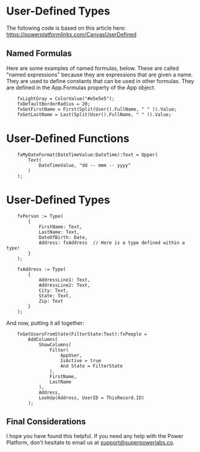# User-Defined Types

The following code is based on this article here: https://powerplatformlinks.com/CanvasUserDefined

## Named Formulas

Here are some examples of named formulas, below. These are called "named expressions" because they are expressions that are given a name. They are used to define constants that can be used in other formulas. They are defined in the App.Formulas property of the App object.

```PowerFx
    fxLightGray = ColorValue("#e5e5e5");
    fxDefaultBorderRadius = 20;
    fxGetFirstName = First(Split(User().FullName, " " )).Value;
    fxGetLastName = Last(Split(User().FullName, " " )).Value;
```

# User-Defined Functions

```PowerFx
    fxMyDateFormat(DateTimeValue:DateTime):Text = Upper(
        Text(
            DateTimeValue, "dd -- mmm -- yyyy"
        )
    );
```

# User-Defined Types

```PowerFx
    fxPerson := Type(
        {
            FirstName: Text, 
            LastName: Text,
            DateOfBirth: Date,
            Address: fxAddress  // Here is a type defined within a type!
        }
    );

    fxAddress := Type(
        {
            AddressLine1: Text, 
            AddressLine2: Text, 
            City: Text, 
            State: Text,
            Zip: Text
        }
    );
```

And now, putting it all together: 

```PowerFx
    fxGetUsersFromState(FilterState:Text):fxPeople = 
        AddColumns(
            ShowColumns(
                Filter(
                    AppUser, 
                    IsActive = true
                    And State = FilterState
                ), 
                FirstName, 
                LastName
            ), 
            Address,
            LookUp(Address, UserID = ThisRecord.ID)
        );
```

## Final Considerations

I hope you have found this helpful. If you need any help with the Power Platform, don't hesitate to email us at [support@superpowerlabs.co](support@superpowerlabs.co).
